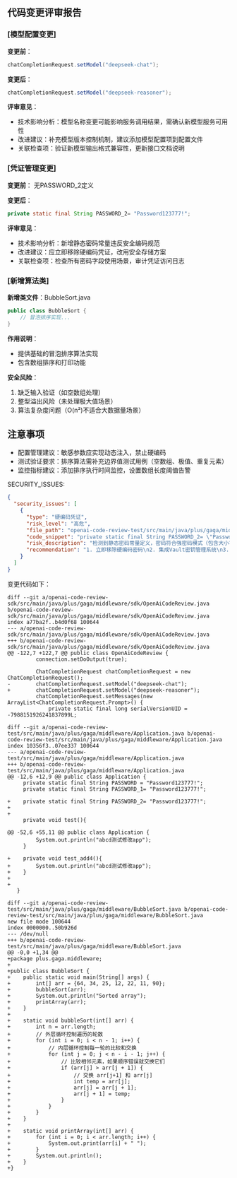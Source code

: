 ## 代码变更评审报告

### [模型配置变更]
**变更前**：
```java
chatCompletionRequest.setModel("deepseek-chat");
```

**变更后**：
```java
chatCompletionRequest.setModel("deepseek-reasoner");
```

**评审意见**：
- 技术影响分析：模型名称变更可能影响服务调用结果，需确认新模型服务可用性
- 改进建议：补充模型版本控制机制，建议添加模型配置项到配置文件
- 关联检查项：验证新模型输出格式兼容性，更新接口文档说明

### [凭证管理变更]
**变更前**：
无PASSWORD_2定义

**变更后**：
```java
private static final String PASSWORD_2= "Password123777!";
```

**评审意见**：
- 技术影响分析：新增静态密码常量违反安全编码规范
- 改进建议：应立即移除硬编码凭证，改用安全存储方案
- 关联检查项：检查所有密码字段使用场景，审计凭证访问日志

### [新增算法类]
**新增类文件**：BubbleSort.java
```java
public class BubbleSort {
    // 冒泡排序实现...
}
```

**作用说明**：
- 提供基础的冒泡排序算法实现
- 包含数组排序和打印功能

**安全风险**：
1. 缺乏输入验证（如空数组处理）
2. 整型溢出风险（未处理极大值场景）
3. 算法复杂度问题（O(n²)不适合大数据量场景）

## 注意事项
- 配置管理建议：敏感参数应实现动态注入，禁止硬编码
- 测试验证要求：排序算法需补充边界值测试用例（空数组、极值、重复元素）
- 监控指标建议：添加排序执行时间监控，设置数组长度阈值告警

SECURITY_ISSUES:
```json
{
  "security_issues": [
    {
      "type": "硬编码凭证",
      "risk_level": "高危",
      "file_path": "openai-code-review-test/src/main/java/plus/gaga/middleware/Application.java:15",
      "code_snippet": "private static final String PASSWORD_2= \"Password123777!\";",
      "risk_description": "检测到静态密码常量定义，密码符合强密码模式（包含大小写字母、数字、特殊字符）",
      "recommendation": "1. 立即移除硬编码密码\n2. 集成Vault密钥管理系统\n3. 实现运行时动态凭证获取机制"
    }
  ]
}
```

变更代码如下：
```
diff --git a/openai-code-review-sdk/src/main/java/plus/gaga/middleware/sdk/OpenAiCodeReview.java b/openai-code-review-sdk/src/main/java/plus/gaga/middleware/sdk/OpenAiCodeReview.java
index a77ba2f..b4d0f68 100644
--- a/openai-code-review-sdk/src/main/java/plus/gaga/middleware/sdk/OpenAiCodeReview.java
+++ b/openai-code-review-sdk/src/main/java/plus/gaga/middleware/sdk/OpenAiCodeReview.java
@@ -122,7 +122,7 @@ public class OpenAiCodeReview {
         connection.setDoOutput(true);
 
         ChatCompletionRequest chatCompletionRequest = new ChatCompletionRequest();
-        chatCompletionRequest.setModel("deepseek-chat");
+        chatCompletionRequest.setModel("deepseek-reasoner");
         chatCompletionRequest.setMessages(new ArrayList<ChatCompletionRequest.Prompt>() {
             private static final long serialVersionUID = -7988151926241837899L;
 
diff --git a/openai-code-review-test/src/main/java/plus/gaga/middleware/Application.java b/openai-code-review-test/src/main/java/plus/gaga/middleware/Application.java
index 10356f3..07ee337 100644
--- a/openai-code-review-test/src/main/java/plus/gaga/middleware/Application.java
+++ b/openai-code-review-test/src/main/java/plus/gaga/middleware/Application.java
@@ -12,6 +12,9 @@ public class Application {
     private static final String PASSWORD = "Password123777!";
     private static final String PASSWORD_1= "Password123777!";
 
+    private static final String PASSWORD_2= "Password123777!";
+
+
     private void test(){
 
@@ -52,6 +55,11 @@ public class Application {
         System.out.println("abcd测试修改app");
     }
 
+    private void test_add4(){
+        System.out.println("abcd测试修改app");
+    }
+
+
   }
 
diff --git a/openai-code-review-test/src/main/java/plus/gaga/middleware/BubbleSort.java b/openai-code-review-test/src/main/java/plus/gaga/middleware/BubbleSort.java
new file mode 100644
index 0000000..50b926d
--- /dev/null
+++ b/openai-code-review-test/src/main/java/plus/gaga/middleware/BubbleSort.java
@@ -0,0 +1,34 @@
+package plus.gaga.middleware;
+
+public class BubbleSort {
+    public static void main(String[] args) {
+        int[] arr = {64, 34, 25, 12, 22, 11, 90};
+        bubbleSort(arr);
+        System.out.println("Sorted array");
+        printArray(arr);
+    }
+
+    static void bubbleSort(int[] arr) {
+        int n = arr.length;
+        // 外层循环控制遍历的轮数
+        for (int i = 0; i < n - 1; i++) {
+            // 内层循环控制每一轮的比较和交换
+            for (int j = 0; j < n - i - 1; j++) {
+                // 比较相邻元素，如果顺序错误就交换它们
+                if (arr[j] > arr[j + 1]) {
+                    // 交换 arr[j+1] 和 arr[j]
+                    int temp = arr[j];
+                    arr[j] = arr[j + 1];
+                    arr[j + 1] = temp;
+                }
+            }
+        }
+    }
+
+    static void printArray(int[] arr) {
+        for (int i = 0; i < arr.length; i++) {
+            System.out.print(arr[i] + " ");
+        }
+        System.out.println();
+    }
+}
```